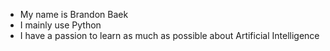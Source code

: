 - My name is Brandon Baek
- I mainly use Python
- I have a passion to learn as much as possible about Artificial Intelligence
